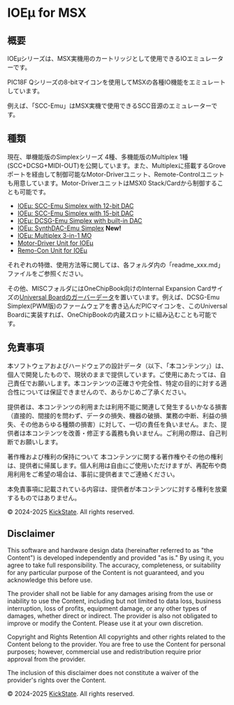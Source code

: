 # IOEμ for MSX

## 概要

IOEμシリーズは、MSX実機用のカートリッジとして使用できるIOエミュレーターです。

PIC18F Qシリーズの8-bitマイコンを使用してMSXの各種IO機能をエミュレートしています。

例えば、「SCC-Emu」はMSX実機で使用できるSCC音源のエミュレーターです。

## 種類
現在、単機能版のSimplexシリーズ 4種、多機能版のMultiplex 1種(SCC+DCSG+MIDI-OUT)を公開しています。また、Multiplexに搭載するGroveポートを経由して制御可能なMotor-Driverユニット、Remote-Controlユニットも用意しています。Motor-DriverユニットはMSX0 Stack/Cardから制御することも可能です。

* [IOEμ: SCC-Emu Simplex with 12-bit DAC](/SCC-Emu_Simplex_12bit-DAC/readme_scc-emu_12.md)
* [IOEμ: SCC-Emu Simplex with 15-bit DAC](/SCC-Emu_Simplex_15bit-DAC/readme_scc-emu_15.md)
* [IOEμ: DCSG-Emu Simplex with built-in DAC](/DCSG-Emu_Simplex/readme_dcsg-emu.md)
* [IOEμ: SynthDAC-Emu Simplex](/SynthDAC-Emu_Simplex/readme_synthdac-emu.md)  **New!**
* [IOEμ: Multiplex 3-in-1 MO](/Multiplex_3-in-1_MO/readme_multiplex_3-in-1_mo.md)
* [Motor-Driver Unit for IOEμ](/MotorDriver_Unit/readme_motordriver_unit.md)
* [Remo-Con Unit for IOEμ](/RemoCon_Unit/readme_remocon_unit.md)

それぞれの特徴、使用方法等に関しては、各フォルダ内の「readme_xxx.md」ファイルをご参照ください。

その他、MISCフォルダにはOneChipBook向けのInternal Expansion Cardサイズの[Universal Boardのガーバーデータ](/MISC/Universal_board_for_OneChipBook/readme_universal_board_for_onechipbook.md)を置いています。例えば、DCSG-Emu Simplex(PWM版)のファームウェアを書き込んだPICマイコンを、このUniversal Boardに実装すれば、OneChipBookの内蔵スロットに組み込むことも可能です。

## 免責事項

本ソフトウェアおよびハードウェアの設計データ（以下、「本コンテンツ」）は、個人で開発したもので、現状のままで提供しています。ご使用にあたっては、自己責任でお願いします。本コンテンツの正確さや完全性、特定の目的に対する適合性については保証できませんので、あらかじめご了承ください。

提供者は、本コンテンツの利用または利用不能に関連して発生するいかなる損害（直接的、間接的を問わず、データの損失、機器の破損、業務の中断、利益の損失、その他あらゆる種類の損害）に対して、一切の責任を負いません。また、提供者は本コンテンツを改善・修正する義務も負いません。ご利用の際は、自己判断でお願いします。

著作権および権利の保持について
本コンテンツに関する著作権やその他の権利は、提供者に帰属します。個人利用は自由にご使用いただけますが、再配布や商用利用をご希望の場合は、事前に提供者までご連絡ください。

本免責事項に記載されている内容は、提供者が本コンテンツに対する権利を放棄するものではありません。

© 2024-2025 [KickState](https://x.com/kickstate7). All rights reserved.

## Disclaimer

This software and hardware design data (hereinafter referred to as "the Content") is developed independently and provided "as is." By using it, you agree to take full responsibility. The accuracy, completeness, or suitability for any particular purpose of the Content is not guaranteed, and you acknowledge this before use.

The provider shall not be liable for any damages arising from the use or inability to use the Content, including but not limited to data loss, business interruption, loss of profits, equipment damage, or any other types of damages, whether direct or indirect. The provider is also not obligated to improve or modify the Content. Please use it at your own discretion.

Copyright and Rights Retention
All copyrights and other rights related to the Content belong to the provider. You are free to use the Content for personal purposes; however, commercial use and redistribution require prior approval from the provider.

The inclusion of this disclaimer does not constitute a waiver of the provider's rights over the Content.


© 2024-2025 [KickState](https://x.com/kickstate7). All rights reserved.

